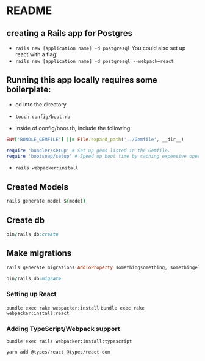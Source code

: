 # README

## creating a Rails app for Postgres

- `rails new [application name] -d postgresql`
You could also set up react with a flag:
- `rails new [application name] -d postgresql --webpack=react`

## Running this app locally requires some boilerplate:

- cd into the directory.

- `touch config/boot.rb`

- Inside of config/boot.rb, include the following:

```ruby
ENV['BUNDLE_GEMFILE'] ||= File.expand_path('../Gemfile', __dir__)

require 'bundler/setup' # Set up gems listed in the Gemfile.
require 'bootsnap/setup' # Speed up boot time by caching expensive operations.
```

- `rails webpacker:install`

## Created Models

```ruby
rails generate model ${model}
```

## Create db

```ruby
bin/rails db:create
```

## Make migrations
```ruby
rails generate migrations AddToProperty somethingsomething, somethingelse:integer, else_array:string, array:true
```

```ruby
bin/rails db:migrate
```

### Setting up React
`bundle exec rake webpacker:install`
`bundle exec rake webpacker:install:react`

### Adding TypeScript/Webpack support
```
bundle exec rails webpacker:install:typescript
```
```
yarn add @types/react @types/react-dom
```
